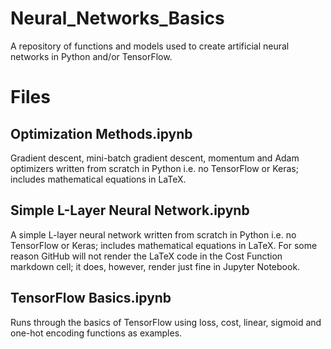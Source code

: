 # Neural_Networks_Basics

A repository of functions and models used to create artificial neural networks in Python and/or TensorFlow.

# Files

## Optimization Methods.ipynb

Gradient descent, mini-batch gradient descent, momentum and Adam optimizers written from scratch in Python i.e. no TensorFlow or Keras; includes mathematical equations in LaTeX. 

## Simple L-Layer Neural Network.ipynb

A simple L-layer neural network written from scratch in Python i.e. no TensorFlow or Keras; includes mathematical equations in LaTeX.  For some reason GitHub will not render the LaTeX code in the Cost Function markdown cell; it does, however, render just fine in Jupyter Notebook.

## TensorFlow Basics.ipynb

Runs through the basics of TensorFlow using loss, cost, linear, sigmoid and one-hot encoding functions as examples.
